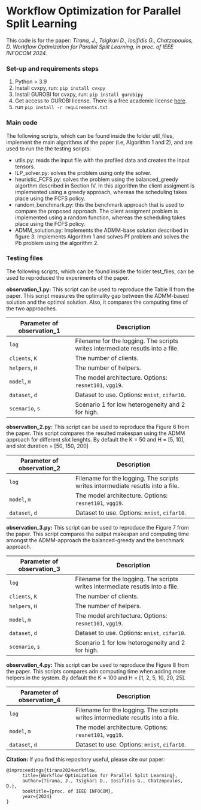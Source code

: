 # Workflow Optimization for Parallel Split Learning

This code is for the paper: _Tirana, J., Tsigkari D., Iosifidis G., Chatzopoulos, D. Workflow Optimization for Parallel Split Learning, in proc. of IEEE INFOCOM 2024._

### Set-up and requirements steps

1. Python > 3.9
2. Install cvxpy, run: `pip install cvxpy`
3. Install GUROBI for cvxpy, run:  `pip install gurobipy`
4. Get access to GUROBI license. There is a free academic license [here](https://www.gurobi.com/academia/academic-program-and-licenses/).
5. run `pip install -r requirements.txt`
    
### Main code
The following scripts, which can be found inside the folder util_files, implement the main algorithms of the paper (i.e, Algorithm 1 and 2), and are used to run the the testing scripts:

- utils.py: reads the input file with the profiled data and creates the input tensors.
- ILP_solver.py: solves the problem using only the solver.
- heuristic_FCFS.py: solves the problem using the balanced_greedy algorthm described in Section IV. In this algorithm the client assigment is implemented using a greedy approach, whereas the scheduling takes place using the FCFS policy.
- random_benchmark.py: this the benchmark approach that is used to compare the proposed approach. The client assigment problem is implemented using a random function, whereas the scheduling takes place using the FCFS policy.
- ADMM_solution.py: Implements the ADMM-base solution described in figure 3. Implements Algorithm 1 and solves Pf problem and  solves the Pb problem using the algorithm 2.


### Testing files
The following scripts, which can be found inside the folder test_files, can be used to reproduced the experiments of the paper.

**observation_1.py:** 
        This script can be used to reproduce the Table II from the paper. 
        This script measures the optimality gap between the ADMM-based solution and the optimal solution. Also, it compares the computing time of the two approaches.
        

| Parameter of observation_1                      | Description                                 |
| ----------------------------- | ---------------------------------------- |
| `log` | Filename for the logging. The scripts writes intermediate resutls into a file. |
| `clients`, `K`| The number of clients. |
| `helpers`, `H`| The number of helpers. |
| `model`, `m` | The model architecture. Options: `resnet101`, `vgg19`. |
| `dataset`, `d` | Dataset to use. Options: `mnist`, `cifar10`. |
| `scenario`, `s` | Scenario 1 for low heterogeneity and 2 for high. |

**observation_2.py:**
      This script can be used to reproduce tha Figure 6 from the paper. 
      This script compares the resulted makespan using the ADMM approach for different slot lenghts.
      By default the K = 50 and H = [5, 10], and slot duration = [50, 150, 200]

| Parameter of observation_2                      | Description                                 |
| ----------------------------- | ---------------------------------------- |
| `log` | Filename for the logging. The scripts writes intermediate resutls into a file. |
| `model`, `m` | The model architecture. Options: `resnet101`, `vgg19`. |
| `dataset`, `d` | Dataset to use. Options: `mnist`, `cifar10`. |


**observation_3.py:**
      This script can be used to reproduce the Figure 7 from the paper. 
      This script compares the output makespan and computing time amongst the ADMM-approach the balanced-greedy and the benchmark approach.
        

| Parameter of observation_3                      | Description                                 |
| ----------------------------- | ---------------------------------------- |
| `log` | Filename for the logging. The scripts writes intermediate resutls into a file. |
| `clients`, `K`| The number of clients. |
| `helpers`, `H`| The number of helpers. |
| `model`, `m` | The model architecture. Options: `resnet101`, `vgg19`. |
| `dataset`, `d` | Dataset to use. Options: `mnist`, `cifar10`. |
| `scenario`, `s` | Scenario 1 for low heterogeneity and 2 for high. |


**observation_4.py:**
This script can be used to reproduce the Figure 8 from the paper. 
This scripts compares adn computing time when adding more helpers in the system.
By default the K = 100 and H = [1, 2, 5, 10, 20, 25].

| Parameter of observation_4                      | Description                                 |
| ----------------------------- | ---------------------------------------- |
| `log` | Filename for the logging. The scripts writes intermediate resutls into a file. |
| `model`, `m` | The model architecture. Options: `resnet101`, `vgg19`. |
| `dataset`, `d` | Dataset to use. Options: `mnist`, `cifar10`. |


**Citation:**
If you find this repository useful, please cite our paper:

```
@inproceedings{tirana2024workflow,
      title={Workflow Optimization for Parallel Split Learning},
      author={Tirana, J., Tsigkari D., Iosifidis G., Chatzopoulos, D.},
      booktitle={proc. of IEEE INFOCOM},
      year={2024}
}
```
